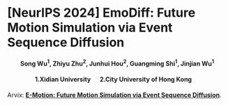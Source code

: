 # [NeurIPS 2024] EmoDiff: Future Motion Simulation via Event Sequence Diffusion

<h4 align="center">Song Wu<sup>1</sup>, Zhiyu Zhu<sup>2</sup>, Junhui Hou<sup>2</sup>, Guangming Shi<sup>1</sup>, Jinjian Wu<sup>1</sup>
<h4 align="center">1.Xidian University &emsp; 2.City University of Hong Kong &emsp;</h4>




Arvix: [**E-Motion: Future Motion Simulation via Event Sequence Diffusion**]().
